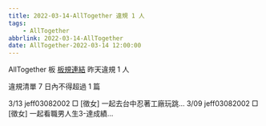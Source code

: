 ```yaml
---
title: 2022-03-14-AllTogether 違規 1 人
tags:
    - AllTogether
abbrlink: 2022-03-14-AllTogether
date: AllTogether-2022-03-14 12:00:00
---
```

AllTogether 板 [板規連結](https://www.ptt.cc/bbs/AllTogether/M.1643211430.A.5FB.html)
昨天違規 1 人
<!-- more -->

違規清單
7 日內不得超過 1 篇

3/13 jeff03082002 □ [徵女] 一起去台中忍著工廠玩跳…
3/09 jeff03082002 □ [徵女] 一起看職男人生3-達成績…